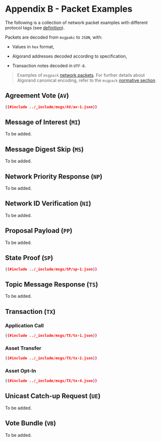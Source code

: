 # Appendix B - Packet Examples

The following is a collection of network packet examples with different protocol
tags (see [definition](network-nn-notation.md#protocol-tags)).

Packets are decoded from `msgpakc` to `JSON`, with:

- Values in `hex` format,

- Algorand addresses decoded according to specification,

- Transaction notes decoded in `UTF-8`.

> Examples of `msgpack` [network packets](https://github.com/algorandfoundation/specs/tree/develop/src/_include/msgs).
> For further details about Algorand canonical encoding, refer to the `msgpack`
> [normative section](../crypto/crypto.md#canonical-msgpack).

## Agreement Vote (`AV`)

```json
{{#include ../_include/msgs/AV/av-1.json}}
```

## Message of Interest (`MI`)

To be added.

## Message Digest Skip (`MS`)

To be added.

## Network Priority Response (`NP`)

To be added.

## Network ID Verification (`NI`)

To be added.

## Proposal Payload (`PP`)

To be added.

## State Proof (`SP`)

```json
{{#include ../_include/msgs/SP/sp-1.json}}
```

## Topic Message Response (`TS`)

To be added.

## Transaction (`TX`)

### Application Call

```json
{{#include ../_include/msgs/TX/tx-1.json}}
```

### Asset Transfer

```json
{{#include ../_include/msgs/TX/tx-2.json}}
```

### Asset Opt-In

```json
{{#include ../_include/msgs/TX/tx-4.json}}
```

## Unicast Catch-up Request (`UE`)

To be added.

## Vote Bundle (`VB`)

To be added.
